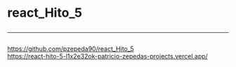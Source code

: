 # react_Hito_5 <hr>
https://github.com/pzepeda90/react_Hito_5 <br>
https://react-hito-5-l1x2e32ok-patricio-zepedas-projects.vercel.app/
